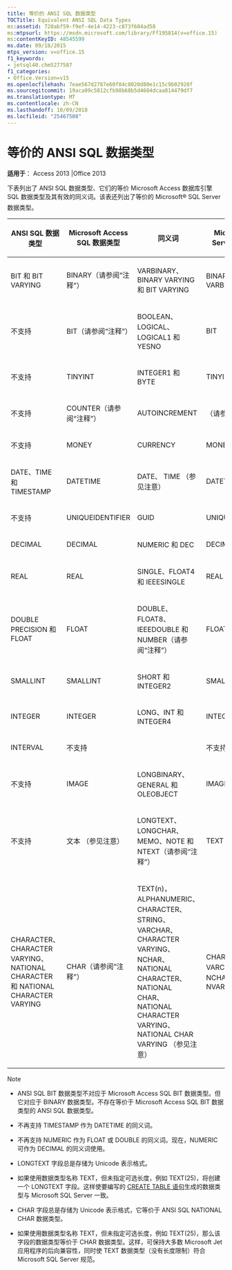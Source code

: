 ```yaml
---
title: 等价的 ANSI SQL 数据类型
TOCTitle: Equivalent ANSI SQL Data Types
ms:assetid: 720abf59-f9ef-4e14-4223-c873f604ad58
ms:mtpsurl: https://msdn.microsoft.com/library/Ff195814(v=office.15)
ms:contentKeyID: 48545599
ms.date: 09/18/2015
mtps_version: v=office.15
f1_keywords:
- jetsql40.chm5277587
f1_categories:
- Office.Version=v15
ms.openlocfilehash: 7eae567d2787e60f84c8020d80e1c15c9b02928f
ms.sourcegitcommit: 19aca09c5812cfb98b68b5d4604dcaa814479df7
ms.translationtype: MT
ms.contentlocale: zh-CN
ms.lasthandoff: 10/09/2018
ms.locfileid: "25467508"
---
```

# <a name="equivalent-ansi-sql-data-types"></a>等价的 ANSI SQL 数据类型


**适用于**： Access 2013 |Office 2013

下表列出了 ANSI SQL 数据类型、它们的等价 Microsoft Access 数据库引擎 SQL 数据类型及其有效的同义词。该表还列出了等价的 Microsoft® SQL Server 数据类型。

<table>
<colgroup>
<col style="width: 25%" />
<col style="width: 25%" />
<col style="width: 25%" />
<col style="width: 25%" />
</colgroup>
<thead>
<tr class="header">
<th><p>ANSI SQL 数据类型</p></th>
<th><p>Microsoft Access SQL 数据类型</p></th>
<th><p>
同义词</p></th>
<th><p>Microsoft SQL Server 数据类型</p></th>
</tr>
</thead>
<tbody>
<tr class="odd">
<td><p>BIT 和 BIT VARYING</p></td>
<td><p>BINARY（请参阅“注释”）</p></td>
<td><p>VARBINARY、 BINARY VARYING 和 BIT VARYING</p></td>
<td><p>BINARY 和 VARBINARY</p></td>
</tr>
<tr class="even">
<td><p>不支持</p></td>
<td><p>BIT（请参阅“注释”）</p></td>
<td><p>BOOLEAN、LOGICAL、LOGICAL1 和 YESNO</p></td>
<td><p>BIT</p></td>
</tr>
<tr class="odd">
<td><p>不支持</p></td>
<td><p>TINYINT</p></td>
<td><p>INTEGER1 和 BYTE</p></td>
<td><p>TINYINT</p></td>
</tr>
<tr class="even">
<td><p>不支持</p></td>
<td><p>COUNTER（请参阅“注释”）</p></td>
<td><p>AUTOINCREMENT</p></td>
<td><p>（请参阅“注释”）</p></td>
</tr>
<tr class="odd">
<td><p>不支持</p></td>
<td><p>MONEY</p></td>
<td><p>CURRENCY</p></td>
<td><p>MONEY</p></td>
</tr>
<tr class="even">
<td><p>DATE、TIME 和 TIMESTAMP</p></td>
<td><p>DATETIME</p></td>
<td><p>DATE、 TIME （参见注意）</p></td>
<td><p>DATETIME</p></td>
</tr>
<tr class="odd">
<td><p>不支持</p></td>
<td><p>UNIQUEIDENTIFIER</p></td>
<td><p>GUID</p></td>
<td><p>UNIQUEIDENTIFIER</p></td>
</tr>
<tr class="even">
<td><p>DECIMAL</p></td>
<td><p>DECIMAL</p></td>
<td><p>NUMERIC 和 DEC</p></td>
<td><p>DECIMAL</p></td>
</tr>
<tr class="odd">
<td><p>REAL</p></td>
<td><p>REAL</p></td>
<td><p>SINGLE、FLOAT4 和 IEEESINGLE</p></td>
<td><p>REAL</p></td>
</tr>
<tr class="even">
<td><p>DOUBLE PRECISION 和 FLOAT</p></td>
<td><p>FLOAT</p></td>
<td><p>DOUBLE、FLOAT8、IEEEDOUBLE 和 NUMBER（请参阅“注释”）</p></td>
<td><p>FLOAT</p></td>
</tr>
<tr class="odd">
<td><p>SMALLINT</p></td>
<td><p>SMALLINT</p></td>
<td><p>SHORT 和 INTEGER2</p></td>
<td><p>SMALLINT</p></td>
</tr>
<tr class="even">
<td><p>INTEGER</p></td>
<td><p>INTEGER</p></td>
<td><p>LONG、INT 和 INTEGER4</p></td>
<td><p>INTEGER</p></td>
</tr>
<tr class="odd">
<td><p>INTERVAL</p></td>
<td><p>不支持</p></td>
<td><p></p></td>
<td><p>不支持</p></td>
</tr>
<tr class="even">
<td><p>不支持</p></td>
<td><p>IMAGE</p></td>
<td><p>LONGBINARY、 GENERAL 和 OLEOBJECT</p></td>
<td><p>IMAGE</p></td>
</tr>
<tr class="odd">
<td><p>不支持</p></td>
<td><p>文本 （参见注意）</p></td>
<td><p>LONGTEXT、LONGCHAR、MEMO、NOTE 和 NTEXT（请参阅“注释”）</p></td>
<td><p>TEXT</p></td>
</tr>
<tr class="even">
<td><p>CHARACTER、CHARACTER VARYING、NATIONAL CHARACTER 和 NATIONAL CHARACTER VARYING</p></td>
<td><p>CHAR（请参阅“注释”）</p></td>
<td><p>TEXT(n)，ALPHANUMERIC、 CHARACTER、 STRING、 VARCHAR、 CHARACTER VARYING、 NCHAR、 NATIONAL CHARACTER、 NATIONAL CHAR、 NATIONAL CHARACTER VARYING、 NATIONAL CHAR VARYING （参见注意）</p></td>
<td><p>CHAR、VARCHAR、NCHAR 和 NVARCHAR</p></td>
</tr>
</tbody>
</table>



> [!NOTE]
> <UL>
> <LI>
> <P>ANSI SQL BIT 数据类型不对应于 Microsoft Access SQL BIT 数据类型。但它对应于 BINARY 数据类型。不存在等价于 Microsoft Access SQL BIT 数据类型的 ANSI SQL 数据类型。</P>
> <LI>
> <P>不再支持 TIMESTAMP 作为 DATETIME 的同义词。</P>
> <LI>
> <P>不再支持 NUMERIC 作为 FLOAT 或 DOUBLE 的同义词。现在，NUMERIC 可作为 DECIMAL 的同义词使用。</P>
> <LI>
> <P>LONGTEXT 字段总是存储为 Unicode 表示格式。</P>
> <LI>
> <P>如果使用数据类型名称 TEXT，但未指定可选长度，例如 TEXT(25)，将创建一个 LONGTEXT 字段。这样使要编写的 <A href="create-table-statement-microsoft-access-sql.md">CREATE TABLE 语句</A>生成的数据类型与 Microsoft SQL Server 一致。</P>
> <LI>
> <P>CHAR 字段总是存储为 Unicode 表示格式，它等价于 ANSI SQL NATIONAL CHAR 数据类型。</P>
> <LI>
> <P>如果使用数据类型名称 TEXT，但未指定可选长度，例如 TEXT(25)，那么该字段的数据类型等价于 CHAR 数据类型。这样，可保持大多数 Microsoft Jet 应用程序的后向兼容性，同时使 TEXT 数据类型（没有长度限制）符合 Microsoft SQL Server 规范。</P></LI></UL>


